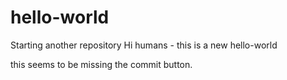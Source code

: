 # hello-world
Starting another repository
Hi humans - this is a new hello-world

this seems to be missing the commit button.
